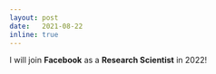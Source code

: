 ```yaml
---
layout: post
date:   2021-08-22
inline: true
---
```

I will join **Facebook** as a **Research Scientist** in 2022!
